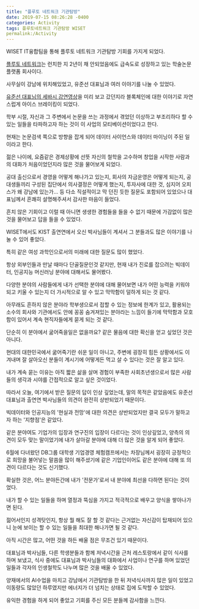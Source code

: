 ```yaml
---
title: "플루토 네트워크 기관탐방"
date: 2019-07-15 08:26:28 -0400
categories: Activity
tags: 플루토네트워크 기관탐방 WISET
permalink:/Activity
---
```


WISET IT융합팀을 통해 플루토 네트워크 기관탐방 기회를 가지게 되었다.

[플루토 네트워크](https://pluto.network/)는 런치한 지 2년이 채 안되었음에도 급속도로 성장하고 있는 학술논문 플랫폼 회사이다.

사무실이 강남에 위치해있었고, 유준선 대표님과 여러 이야기를 나눌 수 있었다.

[유준선 대표님의 세바시 강연영상](https://www.youtube.com/watch?v=IKqUhJZN6Zg)을 미리 보고 갔던지라 블록체인에 대한 이야기로 자연스럽게 아이스 브레이킹이 되었다.

학부 시절, 자신과 그 주변에서 논문을 쓰는 과정에서 겪었던 이상하고 부조리하다 할 수 있는 일들을 타파하고자 하는 것이 이 사업의 모티베이션이었다고 한다.

현재는 논문검색 쪽으로 방향을 잡게 되어 데이터 사이언스와 데이터 마이닝이 주된 일이라고 한다.

젊은 나이에, 요즘같은 경제상황에 선뜻 자신의 철학을 고수하며 창업을 시작한 사람과의 대화가 처음이었던지라 많은 것을 물어보게 되었다.

공대 출신으로서 경영을 어떻게 해나가고 있는지, 회사의 자금운영은 어떻게 되는지, 
공대생들끼리 구성된 집단에서 의사결정은 어떻게 했는지, 투자사에 대한 것, 심지어 오피스가 왜 강남에 있는가...
등 다소 직설적이고 막 던진 듯한 질문도 포함되어 있었으나 대표님께서 흔쾌히 설명해주셔서 감사한 마음이 들었다.

흔치 않은 기회이고 이럴 때 아니면 생생한 경험들을 들을 수 없기 때문에 가감없이 많은 것을 물어보고 답을 들을 수 있었다.

WISET에서도 KIST 출연연에서 오신 박사님들이 계셔서 그 분들과도 많은 이야기를 나눌 수 있어 좋았다. 

특히 같은 여성 과학인으로서의 미래에 대한 질문도 많이 했었다.

항상 외부인들과 만날 때마다 단골질문인것 같지만, 현재 내가 진로를 잡으려는 빅데이터, 인공지능 머신러닝 분야에 대해서도 물어봤다.

다양한 분야의 사람들에게 내가 선택한 분야에 대해 물어보면 내가 어떤 능력을 키워야 되고 키울 수 있는지 더 가시적으로 알 수 있고 
막막함이 덜하게 되는 것 같다.
 
아무래도 흔하지 않은 분야라 학부생으로서 접할 수 있는 정보에 한계가 있고, 
활용되는 소수의 회사와 기관에서도 안에 꽁꽁 숨겨져있는 분야라는 느낌이 들기에 막막함과 모호함이 있어서 계속 현직자들에게 묻게 되는 것 같다.

단순히 이 분야에서 굶어죽을일은 없을까요? 같은 물음에 대한 확신을 얻고 싶었던 것은 아니다.

현대의 대한민국에서 굶어죽기란 쉬운 일이 아니고, 
주변에 굉장히 힘든 상황에서도 이겨내며 잘 살아오신 분들이 계시기에 어떻게든 먹고 살 수 있다는 것은 잘 알고 있다.

내가 계속 묻는 이유는 아직 짧은 삶을 살며 경험이 부족한 사회초년생으로서 많은 사람들의 생각과 시야를 간접적으로 알고 싶은 것이었다.

따라서 오늘, 여기에서 받은 질문의 답이 인상 깊었는데, 말의 목적은 같았음에도 유준선 대표님과 출연연 박사님들의 의견이 완전히 상반되었기 때문이다.

빅데이터와 인공지능의 '현실과 전망'에 대한 의견은 상반되었지만 결국 모두가 말하고자 하는 '지향점'은 같았다.

같은 분야여도 기업가의 입장과 연구진의 입장이 다르다는 것이 인상깊었고, 
양측의 의견이 모두 맞는 말이었기에 내가 살아갈 분야에 대해 더 많은 것을 알게 되어 좋았다.

6월에 다녀왔던 DB그룹 대학생 기업경영 체험캠프에서는 차장님께서 굉장히 긍정적으로 희망을 불어넣는 말씀을 많이 해주셨기에
같은 기업인이어도 같은 분야에 대해 또 의견이 다르다는 것도 신기했다.

확실한 것은, 어느 분야든간에 내가 '전문가'로서 내 분야에 최선을 다하면 된다는 것이었다.

내가 할 수 있는 일들을 하며 열정과 뚝심을 가지고 적극적으로 배우고 양식을 쌓아나가면 된다.

젊어서인지 성격탓인지, 항상 뭘 해도 잘 할 것 같다는 근거없는 자신감이 탑재되어 있으니 눈에 보이는 할 수 있는 일들을 최대한 해나가면 될 것 같다.

아직 시간은 많고, 어떤 것을 하든 배울 점은 무조건 있기 때문이다.

대표님과 박사님들, 다른 학생분들과 함께 저녁시간을 근처 레스토랑에서 같이 식사를 하며 보냈고, 
식사 중에도 대표님과 박사님들의 대화에서 사업이나 연구를 하며 있었던 일들과 각자의 인생철학도 나누며 많은 것을 배울 수 있었다.

양재에서의 AI수업을 마치고 강남에서 기관탐방을 한 뒤 저녁식사까지 많은 일이 있었고 이동량도 많았던 하루였지만 에너지가 더 넘치는 상태로 집에 도착할 수 있었다.

유익한 경험을 하게 되어 좋았고 기회를 주신 모든 분들께 감사함을 느낀다.
